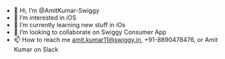 - 👋 Hi, I’m @AmitKumar-Swiggy
- 👀 I’m interested in iOS
- 🌱 I’m currently learning new stuff in iOs
- 💞️ I’m looking to collaborate on Swiggy Consumer App
- 📫 How to reach me amit.kumar11@swiggy.in, +91-8890478476, or Amit Kumar on Slack


<!---
AmitKumar-Swiggy/AmitKumar-Swiggy is a ✨ special ✨ repository because its `README.md` (this file) appears on your GitHub profile.
You can click the Preview link to take a look at your changes.
--->
